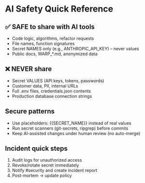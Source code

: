 # AI Safety Quick Reference

## ✅ SAFE to share with AI tools
- Code logic, algorithms, refactor requests
- File names, function signatures
- Secret NAMES only (e.g., ANTHROPIC_API_KEY) – never values
- Public docs, WARP_*.md, anonymized data

## ❌ NEVER share
- Secret VALUES (API keys, tokens, passwords)
- Customer data, PII, internal URLs
- Full .env files, credentials.json contents
- Production database connection strings

## Secure patterns
- Use placeholders: {{SECRET_NAME}} instead of real values
- Run secret scanners (git-secrets, ripgrep) before commits
- Keep AI-assisted changes under human review (no auto-merge)

## Incident quick steps
1) Audit logs for unauthorized access
2) Revoke/rotate secret immediately
3) Notify #security and create incident report
4) Post-mortem → update policy

